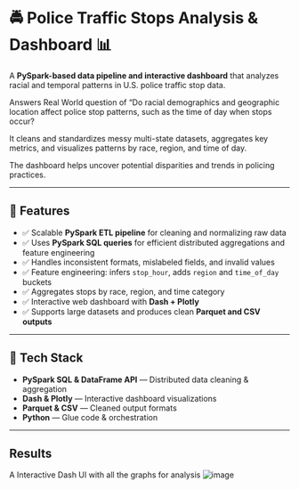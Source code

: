 # 🚔 Police Traffic Stops Analysis & Dashboard 📊

A **PySpark-based data pipeline and interactive dashboard** that analyzes racial and temporal patterns in U.S. police traffic stop data.

Answers Real World question of “Do racial demographics and geographic location affect police stop patterns, such as the time of day when stops occur?

It cleans and standardizes messy multi-state datasets, aggregates key metrics, and visualizes patterns by race, region, and time of day.  

The dashboard helps uncover potential disparities and trends in policing practices.

---

## 🚀 Features

- ✅ Scalable **PySpark ETL pipeline** for cleaning and normalizing raw data
- ✅ Uses **PySpark SQL queries** for efficient distributed aggregations and feature engineering   
- ✅ Handles inconsistent formats, mislabeled fields, and invalid values  
- ✅ Feature engineering: infers `stop_hour`, adds `region` and `time_of_day` buckets  
- ✅ Aggregates stops by race, region, and time category  
- ✅ Interactive web dashboard with **Dash + Plotly**  
- ✅ Supports large datasets and produces clean **Parquet and CSV outputs**

---
## 🧰 Tech Stack

- **PySpark SQL & DataFrame API** — Distributed data cleaning & aggregation  
- **Dash & Plotly** — Interactive dashboard visualizations  
- **Parquet & CSV** — Cleaned output formats  
- **Python** — Glue code & orchestration  

---
## Results
A Interactive Dash UI with all the graphs for analysis
![image](https://github.com/user-attachments/assets/842ac3ca-1bc4-4ac8-b41e-195409f2554f)

